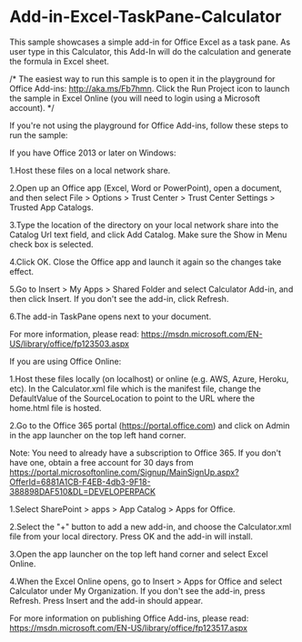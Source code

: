 # Add-in-Excel-TaskPane-Calculator

This sample showcases a simple add-in for Office Excel as a task pane. As user type in this Calculator, this Add-In will do the calculation and generate the formula in Excel sheet.

/* The easiest way to run this sample is to open it in the playground for Office Add-ins: http://aka.ms/Fb7hmn. Click the Run Project icon to launch the sample in Excel Online (you will need to login using a Microsoft account). */


If you're not using the playground for Office Add-ins, follow these steps to run the sample:

If you have Office 2013 or later on Windows:

1.Host these files on a local network share.


2.Open up an Office app (Excel, Word or PowerPoint), open a document, and then select File > Options > Trust Center > Trust Center Settings > Trusted App Catalogs.


3.Type the location of the directory on your local network share into the Catalog Url text field, and click Add Catalog. Make sure the Show in Menu check box is selected.


4.Click OK. Close the Office app and launch it again so the changes take effect.


5.Go to Insert > My Apps > Shared Folder and select Calculator Add-in, and then click Insert. If you don't see the add-in, click Refresh.


6.The add-in TaskPane opens next to your document.


For more information, please read: https://msdn.microsoft.com/EN-US/library/office/fp123503.aspx


If you are using Office Online:

1.Host these files locally (on localhost) or online (e.g. AWS, Azure, Heroku, etc). In the Calculator.xml file which is the manifest file, change the DefaultValue of the SourceLocation to point to the URL where the home.html file is hosted.


2.Go to the Office 365 portal (https://portal.office.com) and click on Admin in the app launcher on the top left hand corner.


Note: You need to already have a subscription to Office 365. If you don't have one, obtain a free account for 30 days from https://portal.microsoftonline.com/Signup/MainSignUp.aspx?OfferId=6881A1CB-F4EB-4db3-9F18-388898DAF510&DL=DEVELOPERPACK

1.Select SharePoint > apps > App Catalog > Apps for Office.


2.Select the "+" button to add a new add-in, and choose the Calculator.xml file from your local directory. Press OK and the add-in will install.


3.Open the app launcher on the top left hand corner and select Excel Online.


4.When the Excel Online opens, go to Insert > Apps for Office and select Calculator under My Organization. If you don't see the add-in, press Refresh. Press Insert and the add-in should appear.


For more information on publishing Office Add-ins, please read: https://msdn.microsoft.com/EN-US/library/office/fp123517.aspx
